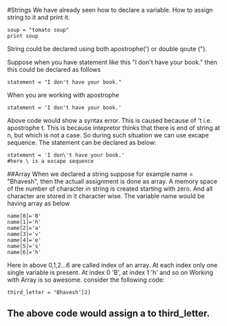 #Strings
We have already seen how to declare a variable. How to assign string to it and print it.
```
soup = "tomato soup"
print soup

```

String could be declared using both apostrophe(') or double qoute (").

Suppose when you have statement like this "I don't have your book." then this could be declared as follows
```
statement = "I don't have your book."
```

When you are working with apostrophe

```
statement = 'I don't have your book.'
```

Above code would show a syntax error. This is caused because of 't i.e. apostrophe t. This is because intepretor thinks that there is end of string at n, but which is not a case. So during such situation we can use excape sequence.
The statement can be declared as below:
```
statement = 'I don\'t have your book.'
#here \ is a excape sequence
```
##Array
When we declared a string suppose for example name = "Bhavesh", then the actuall assignment is done as array. A memory space of the number of character in string is created starting with zero. And all character are stored in it character wise. The variable name would be having array as below
```
name[0]='B'
name[1]='h'
name[2]='a'
name[3]='v'
name[4]='e'
name[5]='s'
name[6]='h'
```
Here in above 0,1,2...6 are called index of an array. At each index only one single variable is present. At index 0 'B', at index 1 'h' and so on
 Working with Array is so awesome. consider the following code:
 ```
 third_letter = "Bhavesh'[2]
 ```
 The above code would assign a to third_letter.
 ---
